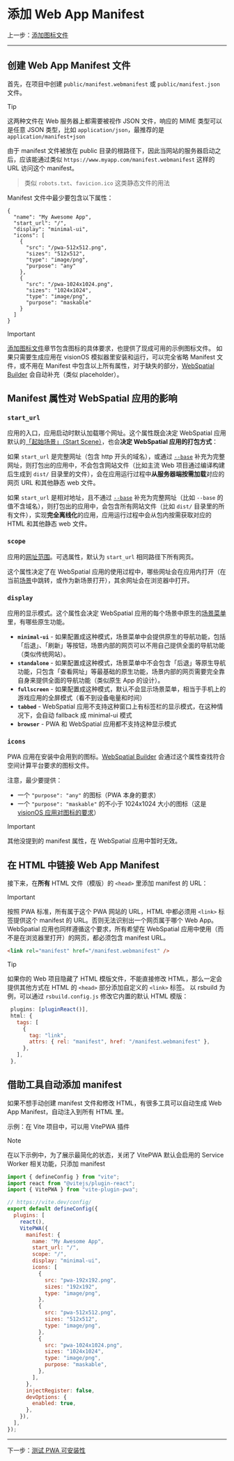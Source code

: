 
# 添加 Web App Manifest

上一步：[添加图标文件](add-icon-files.md)

---

## 创建 Web App Manifest 文件

首先，在项目中创建 `public/manifest.webmanifest` 或 `public/manifest.json` 文件。

> [!TIP]
> 这两种文件在 Web 服务器上都需要被视作 JSON 文件，响应的 MIME 类型可以是任意 JSON 类型，比如 `application/json`，最推荐的是 `application/manifest+json`

由于 manifest 文件被放在 public 目录的根路径下，因此当网站的服务器启动之后，应该能通过类似 `https://www.myapp.com/manifest.webmanifest` 这样的 URL 访问这个 manifest。
> 类似 `robots.txt`、`favicion.ico` 这类静态文件的用法

Manifest 文件中最少要包含以下属性：

```json5
{
  "name": "My Awesome App",
  "start_url": "/",
  "display": "minimal-ui",
  "icons": [
    {
      "src": "/pwa-512x512.png",
      "sizes": "512x512",
      "type": "image/png",
      "purpose": "any"
    },
    {
      "src": "/pwa-1024x1024.png",
      "sizes": "1024x1024",
      "type": "image/png",
      "purpose": "maskable"
    }
  ]
}
```

> [!IMPORTANT]
> [添加图标文件](add-icon-files.md)章节包含图标的具体要求，也提供了现成可用的示例图标文件。
> 如果只需要生成应用在 visionOS 模拟器里安装和运行，可以完全省略 Manifest 文件，或不用在 Manifest 中包含以上所有属性，对于缺失的部分，[WebSpatial Builder]() 会自动补充（类似 placeholder）。

## Manifest 属性对 WebSpatial 应用的影响

### `start_url`

应用的入口，应用启动时默认加载哪个网址。这个属性既会决定 WebSpatial 应用默认的[「起始场景」（Start Scene）]()，也会**决定 WebSpatial 应用的打包方式**：

如果 `start_url` 是完整网址（包含 http 开头的域名），或通过 [`--base`]() 补充为完整网址，则打包出的应用中，不会包含网站文件（比如主流 Web 项目通过编译构建后生成到 `dist/` 目录里的文件），会在应用运行过程中**从服务器端按需加载**对应的网页 URL 和其他静态 web 文件。

如果 `start_url` 是相对地址，且不通过 [`--base`]() 补充为完整网址（比如 `--base` 的值不含域名），则打包出的应用中，会包含所有网站文件（比如 `dist/` 目录里的所有文件），实现**完全离线化**的应用，应用运行过程中会从包内按需获取对应的 HTML 和其他静态 web 文件。

### `scope`

应用的[网址范围]()。可选属性，默认为 `start_url` 相同路径下所有网页。

这个属性决定了在 WebSpatial 应用的使用过程中，哪些网址会在应用内打开（在当前[场景]()中跳转，或作为新场景打开），其余网址会在浏览器中打开。

### `display`

应用的显示模式。这个属性会决定 WebSpatial 应用的每个场景中原生的[场景菜单]()里，有哪些原生功能。

- **`minimal-ui`** - 如果配置成这种模式，场景菜单中会提供原生的导航功能，包括「后退」、「刷新」等按钮，场景内部的网页可以不用自己提供全面的导航功能（类似传统网站）。
- **`standalone`** - 如果配置成这种模式，场景菜单中不会包含「后退」等原生导航功能，只包含「查看网址」等最基础的原生功能，场景内部的网页需要完全靠自身来提供全面的导航功能（类似原生 App 的设计）。
- **`fullscreen`** - 如果配置成这种模式，默认不会显示场景菜单，相当于手机上的游戏应用的全屏模式（看不到设备电量和时间）
- **`tabbed`** - WebSpatial 应用不支持这种窗口上有标签栏的显示模式，在这种情况下，会自动 fallback 成  minimal-ui 模式
- **`browser`** - PWA 和 WebSpatial 应用都不支持这种显示模式

### `icons`

PWA 应用在安装中会用到的图标。[WebSpatial Builder]() 会通过这个属性查找符合空间计算平台要求的图标文件。

注意，最少要提供：
- 一个 `"purpose": "any"` 的图标（PWA 本身的要求）
- 一个 `"purpose": "maskable"` 的不小于 1024x1024 大小的图标（这是 [visionOS 应用对图标的要求]()）

> [!IMPORTANT]
> 其他没提到的 manifest 属性，在 WebSpatial 应用中暂时无效。

## 在 HTML 中链接 Web App Manifest

接下来，在**所有** HTML 文件（模版）的 `<head>` 里添加 manifest 的 URL：

> [!IMPORTANT]
> 按照 PWA 标准，所有属于这个 PWA 网站的 URL，HTML 中都必须用 `<link>` 标签提供这个 manifest 的 URL。否则无法识别出一个网页属于哪个 Web App。
> WebSpatial 应用也同样遵循这个要求，所有希望在 WebSpatial 应用中使用（而不是在浏览器里打开）的网页，都必须包含 manifest URL。

```html
<link rel="manifest" href="/manifest.webmanifest" />
```

> [!TIP]
> 如果你的 Web 项目隐藏了 HTML 模版文件，不能直接修改 HTML，那么一定会提供其他方式在 HTML 的 `<head>` 部分添加自定义的 `<link>` 标签。
> 以 rsbuild 为例，可以通过 `rsbuild.config.js` 修改它内置的默认 HTML 模版：
>```js
>  plugins: [pluginReact()],
>  html: {
>    tags: [
>      {
>        tag: "link",
>        attrs: { rel: "manifest", href: "/manifest.webmanifest" },
>      },
>    ],
>  },
> ```

## 借助工具自动添加 manifest

如果不想手动创建 manifest 文件和修改 HTML，有很多工具可以自动生成 Web App Manifest，自动注入到所有 HTML 里。

示例：在 Vite 项目中，可以用 VitePWA 插件

> [!NOTE]
> 在以下示例中，为了展示最简化的状态，关闭了 VitePWA 默认会启用的 Service Worker 相关功能，只添加 manifest

```js
import { defineConfig } from "vite";
import react from "@vitejs/plugin-react";
import { VitePWA } from "vite-plugin-pwa";

// https://vite.dev/config/
export default defineConfig({
  plugins: [
    react(),
    VitePWA({
      manifest: {
        name: "My Awesome App",
        start_url: "/",
        scope: "/",
        display: "minimal-ui",
        icons: [
          {
            src: "pwa-192x192.png",
            sizes: "192x192",
            type: "image/png",
          },
          {
            src: "pwa-512x512.png",
            sizes: "512x512",
            type: "image/png",
          },
          {
            src: "pwa-1024x1024.png",
            sizes: "1024x1024",
            type: "image/png",
            purpose: "maskable",
          },
        ],
      },
      injectRegister: false,
      devOptions: {
        enabled: true,
      },
    }),
  ],
});
```

---

下一步：[测试 PWA 可安装性](test-pwa-installability.md)
